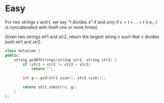 # Easy

For two strings $s$ and $t$, we say "$t$ divides $s$" if and only if $s = t + ... + t$ (i.e., $t$ is concatenated with itself one or more times).

Given two strings $str1$ and $str2$, return the largest string $x$ such that $x$ divides both $str1$ and $str2$.

```cpp
class Solution {
public:
    string gcdOfStrings(string str1, string str2) {
        if (str1 + str2 != str2 + str1)
            return "";
        
        int g = gcd(str1.size(), str2.size());
        
        return str1.substr(0, g);
    }
};
```
